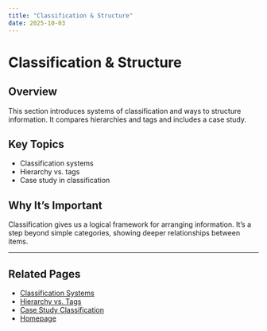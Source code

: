 ```yaml
---
title: "Classification & Structure"
date: 2025-10-03
---
```

# Classification & Structure

## Overview
This section introduces systems of classification and ways to structure information. It compares hierarchies and tags and includes a case study.

## Key Topics
- Classification systems  
- Hierarchy vs. tags  
- Case study in classification  

## Why It’s Important
Classification gives us a logical framework for arranging information. It’s a step beyond simple categories, showing deeper relationships between items.

---
## Related Pages
- [Classification Systems](page13-classification-systems.md) 
- [Hierarchy vs. Tags](page14-hierarchy-vs-tags.md)  
- [Case Study Classification ](page15-case-study-classification.md)
- [Homepage](../index.md)  